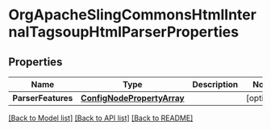 # OrgApacheSlingCommonsHtmlInternalTagsoupHtmlParserProperties

## Properties
Name | Type | Description | Notes
------------ | ------------- | ------------- | -------------
**ParserFeatures** | [**ConfigNodePropertyArray**](configNodePropertyArray.md) |  | [optional] 

[[Back to Model list]](../README.md#documentation-for-models) [[Back to API list]](../README.md#documentation-for-api-endpoints) [[Back to README]](../README.md)


